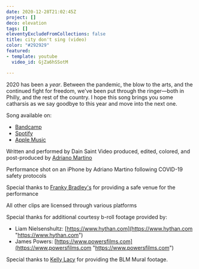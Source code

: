 ```yaml
---
date: 2020-12-28T21:02:45Z
project: []
deco: elevation
tags: []
eleventyExcludeFromCollections: false
title: city don't sing (video)
color: "#292929"
featured:
- template: youtube
  video_id: GjZa6hSSotM

---
```

2020 has been a *year*. Between the pandemic, the blow to the arts, and the continued fight for freedom, we've been put through the ringer—both in Philly, and the rest of the country. I hope this song brings you some catharsis as we say goodbye to this year and move into the next one. 

Song available on: 

* [Bandcamp](https://dainsaint.bandcamp.com/track/city-dont-sing) 
* [Spotify](https://open.spotify.com/album/7rI2txbcBUNoWtF6S2bwsJ?highlight=spotify:track:4hPXbIxXDx9zmmlYvoKXLj) 
* [Apple Music](https://music.apple.com/us/album/city-dont-sing-single/1544686673)

Written and performed by Dain Saint
Video produced, edited, colored, and post-produced by [Adriano Martino](https://martinobranding.com)

Performance shot on an iPhone by Adriano Martino following COVID-19 safety protocols

Special thanks to [Franky Bradley's](https://frankybradleys.com) for providing a safe venue for the performance

All other clips are licensed through various platforms

Special thanks for additional courtesy b-roll footage provided by: 
* Liam Nielsenshultz: [https://www.hythan.com](https://www.hythan.com "https://www.hythan.com")
* James Powers: [https://www.powersfilms.com](https://www.powersfilms.com "https://www.powersfilms.com")

Special thanks to [Kelly Lacy](https://makebeautiful.co) for providing the BLM Mural footage.
